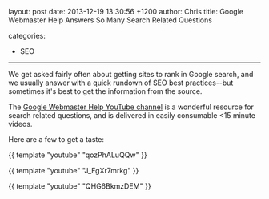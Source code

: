 layout: post
date: 2013-12-19 13:30:56 +1200
author: Chris
title: Google Webmaster Help Answers So Many Search Related Questions

categories:
  - SEO

----

We get asked fairly often about getting sites to rank in Google search, and we usually answer with a quick rundown of SEO best practices--but sometimes it's best to get the information from the source. 

The [Google Webmaster Help YouTube channel](https://www.youtube.com/user/GoogleWebmasterHelp/videos) is a wonderful resource for search related questions, and is delivered in easily consumable <15 minute videos. 

Here are a few to get a taste:

{{ template "youtube" "qozPhALuQQw" }}

{{ template "youtube" "J_FgXr7mrkg" }}

{{ template "youtube" "QHG6BkmzDEM" }}
